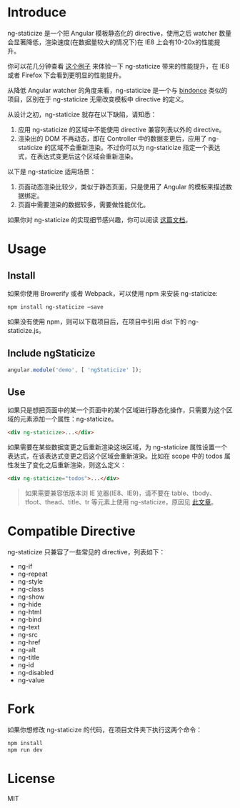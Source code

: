 # Introduce

ng-staticize 是一个把 Angular 模板静态化的 directive，使用之后 watcher 数量会显著降低，渲染速度(在数据量较大的情况下)在 IE8 上会有10-20x的性能提升。

你可以花几分钟查看 [这个例子](http://elemefe.github.io/ng-staticize/) 来体验一下 ng-staticize 带来的性能提升，在 IE8 或者 Firefox 下会看到更明显的性能提升。

从降低 Angular watcher 的角度来看，ng-staticize 是一个与 [bindonce](https://github.com/Pasvaz/bindonce) 类似的项目，区别在于 ng-staticize 无需改变模板中 directive 的定义。

从设计之初，ng-staticize 就存在以下缺陷，请知悉：

1. 应用 ng-staticize 的区域中不能使用 directive 兼容列表以外的 directive。
2. 渲染出的 DOM 不再动态，即在 Controller 中的数据变更后，应用了 ng-staticize 的区域不会重新渲染。不过你可以为 ng-staticize 指定一个表达式，在表达式变更后这个区域会重新渲染。

以下是 ng-staticize 适用场景：

1. 页面动态渲染比较少，类似于静态页面，只是使用了 Angular 的模板来描述数据绑定。
2. 页面中需要渲染的数据较多，需要做性能优化。

如果你对 ng-staticize 的实现细节感兴趣，你可以阅读 [这篇文档](HOW.MD)。

# Usage

## Install

如果你使用 Browerify 或者 Webpack，可以使用 npm 来安装 ng-staticize:

```Bash
npm install ng-staticize —save
```

如果没有使用 npm，则可以下载项目后，在项目中引用 dist 下的 ng-staticize.js。

## Include ngStaticize

```JavaScript
angular.module('demo', [ 'ngStaticize' ]);
```

## Use

如果只是想把页面中的某一个页面中的某个区域进行静态化操作，只需要为这个区域的元素添加一个属性：ng-staticize。

```HTML
<div ng-staticize>...</div>
```

如果需要在某些数据变更之后重新渲染这块区域，为 ng-staticize 属性设置一个表达式，在该表达式变更之后这个区域会重新渲染。比如在 scope 中的 todos 属性发生了变化之后重新渲染，则这么定义：

```HTML
<div ng-staticize="todos">...</div>
```

> 如果需要兼容低版本浏 IE 览器(IE8、IE9)，请不要在 table、tbody、tfoot、thead、title、tr 等元素上使用 ng-staticize，原因见 [此文章](http://w3help.org/zh-cn/causes/BX9046)。

# Compatible Directive
ng-staticize 只兼容了一些常见的 directive，列表如下：

- ng-if
- ng-repeat
- ng-style
- ng-class
- ng-show
- ng-hide
- ng-html
- ng-bind
- ng-text
- ng-src
- ng-href
- ng-alt
- ng-title
- ng-id
- ng-disabled
- ng-value

# Fork
如果你想修改 ng-staticize 的代码，在项目文件夹下执行这两个命令：

```Bash
npm install
npm run dev
```

# License
MIT
